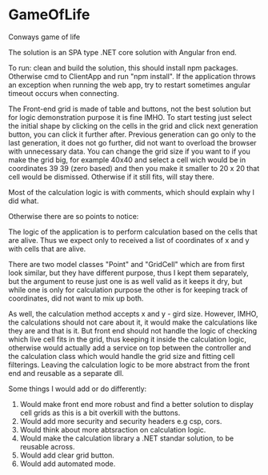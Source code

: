 # GameOfLife
Conways game of life

The solution is an SPA type .NET core solution with Angular fron end.

To run: clean and build the solution, this should install npm packages. Otherwise cmd to ClientApp and run "npm install".
If the application throws an exception when running the web app, try to restart sometimes angular timeout occurs when connecting.

The Front-end grid is made of table and buttons, not the best solution but for logic demonstration purpose it is fine IMHO.
To start testing just select the initial shape by clicking on the cells in the grid and click next generation button,
you can click it further after. Previous generation can go only to the last generation, it does not go further, did not want
to overload the browser with unnecessary data. You can change the grid size if you want to if you make the grid big, for example 40x40 
and select a cell wich would be in coordinates 39 39 (zero based) and then you make it smaller to 20 x 20 that cell would be dismissed.
Otherwise if it still fits, will stay there.

Most of the calculation logic is with comments, which should explain why I did what.

Otherwise there are so points to notice:

The logic of the application is to perform calculation based on the cells that are alive. Thus we expect only to received a list of
coordinates of x and y with cells that are alive.

There are two model classes "Point" and "GridCell" which are from first look similar, but they have different purpose, thus I kept them
separately, but the argument to reuse just one is as well valid as it keeps it dry, but while one is only for calculation purpose
the other is for keeping track of coordinates, did not want to mix up both.

As well, the calculation method accepts x and y - gird size. However, IMHO, the calculations should not care about it, it would make the
calculations like they are and that is it. But front end should not handle the logic of checking which live cell fits in the grid, thus keeping
it inside the calculation logic, otherwise would actually add a service on top between the controller and the calculation class which
would handle the grid size and fitting cell filterings. Leaving the calculation logic to be more abstract from the front end and
reusable as a separate dll.

Some things I would add or do differently:
1. Would make front end more robust and find a better solution to display cell grids as this is a bit overkill with the buttons.
2. Would add more security and security headers e.g csp, cors.
3. Would think about more abtsraction on calculation logic.
4. Would make the calculation library a .NET standar solution, to be reusable across.
5. Would add clear grid button.
6. Would add automated mode.
